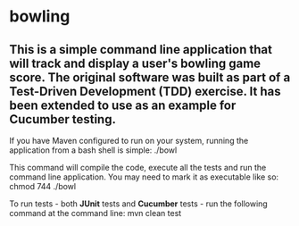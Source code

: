 bowling
==============

This is a simple command line application that will track and display a user's bowling game score. The original software was built as part of a Test-Driven Development (TDD) exercise. It has been extended to use as an example for Cucumber testing.
--------------

If you have Maven configured to run on your system, running the application from a bash shell is simple:
    ./bowl

This command will compile the code, execute all the tests and run the command line application. You may need to mark it as executable like so:
    chmod 744 ./bowl

To run tests - both **JUnit** tests and **Cucumber** tests - run the following command at the command line:
    mvn clean test
